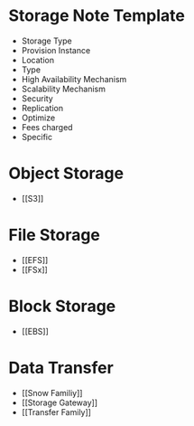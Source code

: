 # Storage Note Template
- Storage Type
- Provision Instance
- Location
- Type
- High Availability Mechanism
- Scalability Mechanism
- Security
- Replication
- Optimize
- Fees charged
- Specific
# Object Storage
- [[S3]]

# File Storage
- [[EFS]]
- [[FSx]]

# Block Storage
- [[EBS]]

# Data Transfer
- [[Snow Familiy]]
- [[Storage Gateway]]
- [[Transfer Family]]
